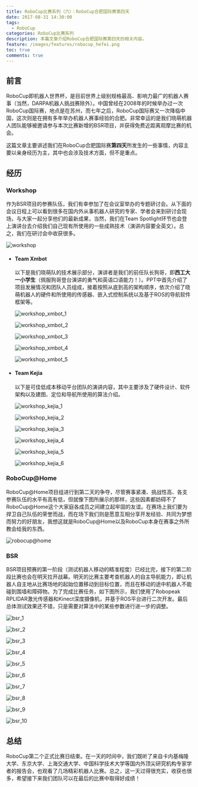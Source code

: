 ```yaml
---
title: RoboCup比赛系列（六）：RoboCup合肥国际赛第四天
date: 2017-08-31 14:30:00
tags:
  - RoboCup
categories: RoboCup比赛系列
description: 本篇文章介绍RoboCup合肥国际赛第四天的相关内容。
feature: /images/features/robocup_hefei.png
toc: true
comments: true
---
```


## 前言

RoboCup即机器人世界杯，是目前世界上级别规格最高、影响力最广的机器人赛事（当然，DARPA机器人挑战赛除外）。中国曾经在2008年的时候举办过一次RoboCup国际赛，地点是在苏州，而七年之后，RoboCup国际赛又一次降临中国，这次则是在拥有多年举办机器人赛事经验的合肥。非常幸运的是我们晓萌机器人团队能够被邀请参与本次比赛新增的BSR项目，并获得免费近距离观摩比赛的机会。

这篇文章主要讲述我们在RoboCup合肥国际赛**第四天**所发生的一些事情，内容主要以亲身经历为主，其中也会涉及技术方面，但不是重点。

<!--more-->

## 经历

### Workshop

作为BSR项目的参赛队伍，我们有幸参加了在会议室举办的专题研讨会。从下面的会议日程上可以看到很多在国内外从事机器人研究的专家、学者会来到研讨会现场，与大家一起分享他们的最新成果，当然，我们在Team Spotlight环节也会登上演讲台去介绍我们自己现有所使用的一些成熟技术（演讲内容要全英文）。总之，我们在研讨会中收获很多。

![workshop](https://media.myyerrol.io/images/robocup_competitions/6_hefei/workshop/workshop.jpg)

- #### Team Xmbot

  以下是我们晓萌队的技术展示部分，演讲者是我们的前任队长狗哥，即**西工大一小学生**（佩服狗哥登台演讲的勇气和英语口语能力！）。PPT中首先介绍了项目发展情况和团队人员组成，接着按照从底到高的架构顺序，依次介绍了晓萌机器人的硬件和所使用的传感器、嵌入式控制系统以及基于ROS的导航软件框架等。

  ![workshop_xmbot_1](https://media.myyerrol.io/images/robocup_competitions/6_hefei/workshop/workshop_xmbot_1.jpg)

  ![workshop_xmbot_2](https://media.myyerrol.io/images/robocup_competitions/6_hefei/workshop/workshop_xmbot_2.jpg)

  ![workshop_xmbot_3](https://media.myyerrol.io/images/robocup_competitions/6_hefei/workshop/workshop_xmbot_3.jpg)

  ![workshop_xmbot_4](https://media.myyerrol.io/images/robocup_competitions/6_hefei/workshop/workshop_xmbot_4.jpg)

  ![workshop_xmbot_5](https://media.myyerrol.io/images/robocup_competitions/6_hefei/workshop/workshop_xmbot_5.jpg)

- #### Team Kejia

  以下是可佳低成本移动平台团队的演讲内容，其中主要涉及了硬件设计、软件架构以及建图、定位和导航所使用的算法介绍。

  ![workshop_kejia_1](https://media.myyerrol.io/images/robocup_competitions/6_hefei/workshop/workshop_kejia_1.jpg)

  ![workshop_kejia_2](https://media.myyerrol.io/images/robocup_competitions/6_hefei/workshop/workshop_kejia_2.jpg)

  ![workshop_kejia_3](https://media.myyerrol.io/images/robocup_competitions/6_hefei/workshop/workshop_kejia_3.jpg)

  ![workshop_kejia_4](https://media.myyerrol.io/images/robocup_competitions/6_hefei/workshop/workshop_kejia_4.jpg)

  ![workshop_kejia_5](https://media.myyerrol.io/images/robocup_competitions/6_hefei/workshop/workshop_kejia_5.jpg)

  ![workshop_kejia_6](https://media.myyerrol.io/images/robocup_competitions/6_hefei/workshop/workshop_kejia_6.jpg)

### RoboCup@Home

RoboCup@Home项目组进行到第二天的争夺，尽管赛事紧凑、挑战性高、各支参赛队伍的水平有高有低，但就像下图所展示的那样，这些因素都妨碍不了RoboCup@Home这个大家庭各成员之间建立起牢固的友谊。在赛场上我们要为捍卫自己队伍的荣誉而战，而在场下我们则是愿意互相分享开发经验、共同为梦想而努力的好朋友，我想这就是RoboCup@Home以及RoboCup本身在赛事之外所教会给我的东西。

![robocup@home](https://media.myyerrol.io/images/robocup_competitions/6_hefei/robocup@home/robocup@home.jpg)

### BSR

BSR项目预赛的第一阶段（测试机器人移动的精准程度）已经比完，接下的第二阶段比赛也会在明天拉开战幕。明天的比赛主要考查机器人的自主导航能力，即让机器人自主地从比赛场地的起始位置移动到目标位置，而且在移动的途中机器人不能碰到围墙和障碍物。为了完成比赛任务，如下图所示，我们使用了Robopeak RPLIDAR激光传感器和Kinect深度摄像机，并基于ROS平台进行二次开发。最后总体测试效果还不错，只是需要对算法中的某些参数进行进一步的调整。

![bsr_1](https://media.myyerrol.io/images/robocup_competitions/6_hefei/bsr/bsr_1.jpg)

![bsr_2](https://media.myyerrol.io/images/robocup_competitions/6_hefei/bsr/bsr_2.jpg)

![bsr_3](https://media.myyerrol.io/images/robocup_competitions/6_hefei/bsr/bsr_3.jpg)

![bsr_4](https://media.myyerrol.io/images/robocup_competitions/6_hefei/bsr/bsr_4.jpg)

![bsr_5](https://media.myyerrol.io/images/robocup_competitions/6_hefei/bsr/bsr_5.jpg)

![bsr_6](https://media.myyerrol.io/images/robocup_competitions/6_hefei/bsr/bsr_6.jpg)

![bsr_7](https://media.myyerrol.io/images/robocup_competitions/6_hefei/bsr/bsr_7.jpg)

![bsr_8](https://media.myyerrol.io/images/robocup_competitions/6_hefei/bsr/bsr_8.jpg)

![bsr_9](https://media.myyerrol.io/images/robocup_competitions/6_hefei/bsr/bsr_9.jpg)

![bsr_10](https://media.myyerrol.io/images/robocup_competitions/6_hefei/bsr/bsr_10.jpg)

## 总结

RoboCup第二个正式比赛日结束。在一天的时间中，我们既听了来自卡内基梅隆大学、东京大学、上海交通大学、中国科学技术大学等国内外顶尖研究机构专家学者的报告会，也观看了几场精彩机器人比赛。总之，这一天过得很充实，收获也很多，希望接下来我们团队可以在最后的比赛中取得好成绩！
